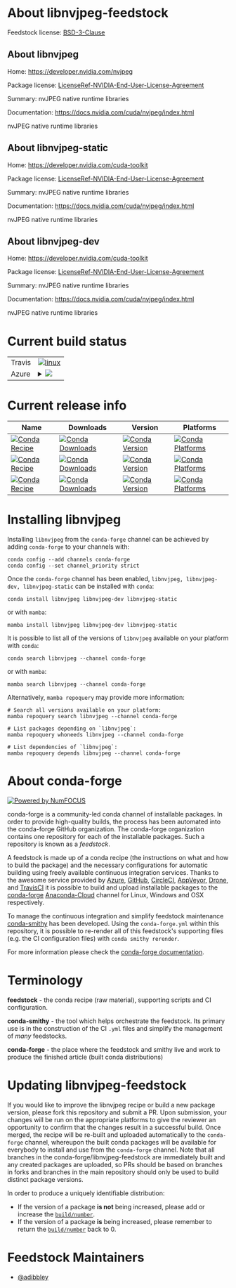 About libnvjpeg-feedstock
=========================

Feedstock license: [BSD-3-Clause](https://github.com/conda-forge/libnvjpeg-feedstock/blob/main/LICENSE.txt)


About libnvjpeg
---------------

Home: https://developer.nvidia.com/nvjpeg

Package license: [LicenseRef-NVIDIA-End-User-License-Agreement](https://docs.nvidia.com/cuda/eula/index.html)

Summary: nvJPEG native runtime libraries

Documentation: https://docs.nvidia.com/cuda/nvjpeg/index.html

nvJPEG native runtime libraries


About libnvjpeg-static
----------------------

Home: https://developer.nvidia.com/cuda-toolkit

Package license: [LicenseRef-NVIDIA-End-User-License-Agreement](https://docs.nvidia.com/cuda/eula/index.html)

Summary: nvJPEG native runtime libraries

Documentation: https://docs.nvidia.com/cuda/nvjpeg/index.html

nvJPEG native runtime libraries


About libnvjpeg-dev
-------------------

Home: https://developer.nvidia.com/cuda-toolkit

Package license: [LicenseRef-NVIDIA-End-User-License-Agreement](https://docs.nvidia.com/cuda/eula/index.html)

Summary: nvJPEG native runtime libraries

Documentation: https://docs.nvidia.com/cuda/nvjpeg/index.html

nvJPEG native runtime libraries


Current build status
====================


<table><tr>
    <td>Travis</td>
    <td>
      <a href="https://app.travis-ci.com/conda-forge/libnvjpeg-feedstock">
        <img alt="linux" src="https://img.shields.io/travis/com/conda-forge/libnvjpeg-feedstock/main.svg?label=Linux">
      </a>
    </td>
  </tr>
    
  <tr>
    <td>Azure</td>
    <td>
      <details>
        <summary>
          <a href="https://dev.azure.com/conda-forge/feedstock-builds/_build/latest?definitionId=19174&branchName=main">
            <img src="https://dev.azure.com/conda-forge/feedstock-builds/_apis/build/status/libnvjpeg-feedstock?branchName=main">
          </a>
        </summary>
        <table>
          <thead><tr><th>Variant</th><th>Status</th></tr></thead>
          <tbody><tr>
              <td>linux_64</td>
              <td>
                <a href="https://dev.azure.com/conda-forge/feedstock-builds/_build/latest?definitionId=19174&branchName=main">
                  <img src="https://dev.azure.com/conda-forge/feedstock-builds/_apis/build/status/libnvjpeg-feedstock?branchName=main&jobName=linux&configuration=linux%20linux_64_" alt="variant">
                </a>
              </td>
            </tr><tr>
              <td>linux_aarch64</td>
              <td>
                <a href="https://dev.azure.com/conda-forge/feedstock-builds/_build/latest?definitionId=19174&branchName=main">
                  <img src="https://dev.azure.com/conda-forge/feedstock-builds/_apis/build/status/libnvjpeg-feedstock?branchName=main&jobName=linux&configuration=linux%20linux_aarch64_" alt="variant">
                </a>
              </td>
            </tr><tr>
              <td>linux_ppc64le</td>
              <td>
                <a href="https://dev.azure.com/conda-forge/feedstock-builds/_build/latest?definitionId=19174&branchName=main">
                  <img src="https://dev.azure.com/conda-forge/feedstock-builds/_apis/build/status/libnvjpeg-feedstock?branchName=main&jobName=linux&configuration=linux%20linux_ppc64le_" alt="variant">
                </a>
              </td>
            </tr><tr>
              <td>win_64</td>
              <td>
                <a href="https://dev.azure.com/conda-forge/feedstock-builds/_build/latest?definitionId=19174&branchName=main">
                  <img src="https://dev.azure.com/conda-forge/feedstock-builds/_apis/build/status/libnvjpeg-feedstock?branchName=main&jobName=win&configuration=win%20win_64_" alt="variant">
                </a>
              </td>
            </tr>
          </tbody>
        </table>
      </details>
    </td>
  </tr>
</table>

Current release info
====================

| Name | Downloads | Version | Platforms |
| --- | --- | --- | --- |
| [![Conda Recipe](https://img.shields.io/badge/recipe-libnvjpeg-green.svg)](https://anaconda.org/conda-forge/libnvjpeg) | [![Conda Downloads](https://img.shields.io/conda/dn/conda-forge/libnvjpeg.svg)](https://anaconda.org/conda-forge/libnvjpeg) | [![Conda Version](https://img.shields.io/conda/vn/conda-forge/libnvjpeg.svg)](https://anaconda.org/conda-forge/libnvjpeg) | [![Conda Platforms](https://img.shields.io/conda/pn/conda-forge/libnvjpeg.svg)](https://anaconda.org/conda-forge/libnvjpeg) |
| [![Conda Recipe](https://img.shields.io/badge/recipe-libnvjpeg--dev-green.svg)](https://anaconda.org/conda-forge/libnvjpeg-dev) | [![Conda Downloads](https://img.shields.io/conda/dn/conda-forge/libnvjpeg-dev.svg)](https://anaconda.org/conda-forge/libnvjpeg-dev) | [![Conda Version](https://img.shields.io/conda/vn/conda-forge/libnvjpeg-dev.svg)](https://anaconda.org/conda-forge/libnvjpeg-dev) | [![Conda Platforms](https://img.shields.io/conda/pn/conda-forge/libnvjpeg-dev.svg)](https://anaconda.org/conda-forge/libnvjpeg-dev) |
| [![Conda Recipe](https://img.shields.io/badge/recipe-libnvjpeg--static-green.svg)](https://anaconda.org/conda-forge/libnvjpeg-static) | [![Conda Downloads](https://img.shields.io/conda/dn/conda-forge/libnvjpeg-static.svg)](https://anaconda.org/conda-forge/libnvjpeg-static) | [![Conda Version](https://img.shields.io/conda/vn/conda-forge/libnvjpeg-static.svg)](https://anaconda.org/conda-forge/libnvjpeg-static) | [![Conda Platforms](https://img.shields.io/conda/pn/conda-forge/libnvjpeg-static.svg)](https://anaconda.org/conda-forge/libnvjpeg-static) |

Installing libnvjpeg
====================

Installing `libnvjpeg` from the `conda-forge` channel can be achieved by adding `conda-forge` to your channels with:

```
conda config --add channels conda-forge
conda config --set channel_priority strict
```

Once the `conda-forge` channel has been enabled, `libnvjpeg, libnvjpeg-dev, libnvjpeg-static` can be installed with `conda`:

```
conda install libnvjpeg libnvjpeg-dev libnvjpeg-static
```

or with `mamba`:

```
mamba install libnvjpeg libnvjpeg-dev libnvjpeg-static
```

It is possible to list all of the versions of `libnvjpeg` available on your platform with `conda`:

```
conda search libnvjpeg --channel conda-forge
```

or with `mamba`:

```
mamba search libnvjpeg --channel conda-forge
```

Alternatively, `mamba repoquery` may provide more information:

```
# Search all versions available on your platform:
mamba repoquery search libnvjpeg --channel conda-forge

# List packages depending on `libnvjpeg`:
mamba repoquery whoneeds libnvjpeg --channel conda-forge

# List dependencies of `libnvjpeg`:
mamba repoquery depends libnvjpeg --channel conda-forge
```


About conda-forge
=================

[![Powered by
NumFOCUS](https://img.shields.io/badge/powered%20by-NumFOCUS-orange.svg?style=flat&colorA=E1523D&colorB=007D8A)](https://numfocus.org)

conda-forge is a community-led conda channel of installable packages.
In order to provide high-quality builds, the process has been automated into the
conda-forge GitHub organization. The conda-forge organization contains one repository
for each of the installable packages. Such a repository is known as a *feedstock*.

A feedstock is made up of a conda recipe (the instructions on what and how to build
the package) and the necessary configurations for automatic building using freely
available continuous integration services. Thanks to the awesome service provided by
[Azure](https://azure.microsoft.com/en-us/services/devops/), [GitHub](https://github.com/),
[CircleCI](https://circleci.com/), [AppVeyor](https://www.appveyor.com/),
[Drone](https://cloud.drone.io/welcome), and [TravisCI](https://travis-ci.com/)
it is possible to build and upload installable packages to the
[conda-forge](https://anaconda.org/conda-forge) [Anaconda-Cloud](https://anaconda.org/)
channel for Linux, Windows and OSX respectively.

To manage the continuous integration and simplify feedstock maintenance
[conda-smithy](https://github.com/conda-forge/conda-smithy) has been developed.
Using the ``conda-forge.yml`` within this repository, it is possible to re-render all of
this feedstock's supporting files (e.g. the CI configuration files) with ``conda smithy rerender``.

For more information please check the [conda-forge documentation](https://conda-forge.org/docs/).

Terminology
===========

**feedstock** - the conda recipe (raw material), supporting scripts and CI configuration.

**conda-smithy** - the tool which helps orchestrate the feedstock.
                   Its primary use is in the construction of the CI ``.yml`` files
                   and simplify the management of *many* feedstocks.

**conda-forge** - the place where the feedstock and smithy live and work to
                  produce the finished article (built conda distributions)


Updating libnvjpeg-feedstock
============================

If you would like to improve the libnvjpeg recipe or build a new
package version, please fork this repository and submit a PR. Upon submission,
your changes will be run on the appropriate platforms to give the reviewer an
opportunity to confirm that the changes result in a successful build. Once
merged, the recipe will be re-built and uploaded automatically to the
`conda-forge` channel, whereupon the built conda packages will be available for
everybody to install and use from the `conda-forge` channel.
Note that all branches in the conda-forge/libnvjpeg-feedstock are
immediately built and any created packages are uploaded, so PRs should be based
on branches in forks and branches in the main repository should only be used to
build distinct package versions.

In order to produce a uniquely identifiable distribution:
 * If the version of a package **is not** being increased, please add or increase
   the [``build/number``](https://docs.conda.io/projects/conda-build/en/latest/resources/define-metadata.html#build-number-and-string).
 * If the version of a package **is** being increased, please remember to return
   the [``build/number``](https://docs.conda.io/projects/conda-build/en/latest/resources/define-metadata.html#build-number-and-string)
   back to 0.

Feedstock Maintainers
=====================

* [@adibbley](https://github.com/adibbley/)

